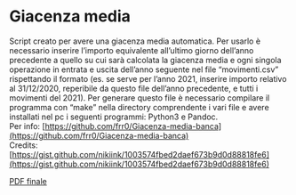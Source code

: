# Giacenza media

Script creato per avere una giacenza media automatica. Per usarlo è necessario inserire l’importo equivalente all’ultimo giorno dell’anno precedente a quello su cui sarà calcolata la giacenza media e ogni singola operazione in entrata e uscita dell’anno seguente nel file “movimenti.csv” rispettando il formato (es. se serve per l’anno 2021, inserire importo relativo al 31/12/2020, reperibile da questo file dell’anno precedente, e tutti i movimenti del 2021). Per generare questo file è necessario compilare il programma con “make” nella directory comprendente i vari file e avere installati nel pc i seguenti programmi: Python3 e Pandoc.  
Per info: [https://github.com/frr0/Giacenza-media-banca](https://github.com/frr0/Giacenza-media-banca)  
Credits: [https://gist.github.com/nikiink/1003574fbed2daef673b9d0d88818fe6](https://gist.github.com/nikiink/1003574fbed2daef673b9d0d88818fe6)  


[PDF finale](https://raw.githubusercontent.com/frr0/Giacenza-media-banca/master/Giacenza.pdf?token=GHSAT0AAAAAABP6SJJBHOJKBUM7YZQNDAF2YYI4VSA)
